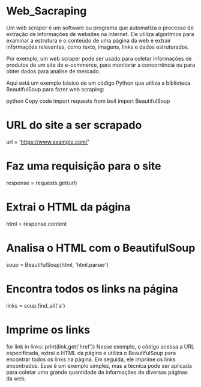# Web_Sacraping

Um web scraper é um software ou programa que automatiza o processo de extração de informações de websites na internet. Ele utiliza algoritmos para examinar a estrutura e o conteúdo de uma página da web e extrair informações relevantes, como texto, imagens, links e dados estruturados.

Por exemplo, um web scraper pode ser usado para coletar informações de produtos de um site de e-commerce, para monitorar a concorrência ou para obter dados para análise de mercado.

Aqui está um exemplo básico de um código Python que utiliza a biblioteca BeautifulSoup para fazer web scraping:

python
Copy code
import requests
from bs4 import BeautifulSoup

# URL do site a ser scrapado
url = 'https://www.example.com/'

# Faz uma requisição para o site
response = requests.get(url)

# Extrai o HTML da página
html = response.content

# Analisa o HTML com o BeautifulSoup
soup = BeautifulSoup(html, 'html.parser')

# Encontra todos os links na página
links = soup.find_all('a')

# Imprime os links
for link in links:
    print(link.get('href'))
Nesse exemplo, o código acessa a URL especificada, extrai o HTML da página e utiliza o BeautifulSoup para encontrar todos os links na página. Em seguida, ele imprime os links encontrados. Esse é um exemplo simples, mas a técnica pode ser aplicada para coletar uma grande quantidade de informações de diversas páginas da web.
